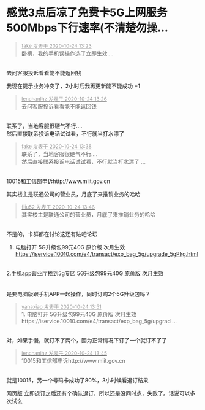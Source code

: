 # 感觉3点后凉了免费卡5G上网服务500Mbps下行速率(不清楚勿操...


<div class="quote"><blockquote><font size="2"><a href="https://www.hostloc.com/forum.php?mod=redirect&amp;goto=findpost&amp;pid=9345452&amp;ptid=757941" target="_blank"><font color="#999999">fake 发表于 2020-10-24 13:23</font></a></font><br />
卧槽，我的手机误操作选了立即生效....</blockquote></div><br />
去问客服投诉看看能不能返回钱

 我现在提示业务冲突了，2小时后我再更新能不能成功 +1 <img src="static/image/smiley/default/loveliness.gif" smilieid="28" border="0" alt="" />

<div class="quote"><blockquote><font size="2"><a href="https://www.hostloc.com/forum.php?mod=redirect&amp;goto=findpost&amp;pid=9345478&amp;ptid=757941" target="_blank"><font color="#999999">lenchanlhz 发表于 2020-10-24 13:26</font></a></font><br />
去问客服投诉看看能不能返回钱</blockquote></div><br />
联系了，当地客服很硬气不行....<br />
然后直接联系投诉电话试试看，不行就当打水漂了

<div class="quote"><blockquote><font size="2"><a href="https://www.hostloc.com/forum.php?mod=redirect&amp;goto=findpost&amp;pid=9345535&amp;ptid=757941" target="_blank"><font color="#999999">fake 发表于 2020-10-24 13:38</font></a></font><br />
联系了，当地客服很硬气不行....<br />
然后直接联系投诉电话试试看，不行就当打水漂了 ...</blockquote></div><br />
10015和工信部申诉http://www.miit.gov.cn

其实楼主是联通公司的营业员，月底了来推销业务的哈哈

<div class="quote"><blockquote><font size="2"><a href="https://www.hostloc.com/forum.php?mod=redirect&amp;goto=findpost&amp;pid=9345587&amp;ptid=757941" target="_blank"><font color="#999999">fliu52 发表于 2020-10-24 13:46</font></a></font><br />
其实楼主是联通公司的营业员，月底了来推销业务的哈哈</blockquote></div><br />
不是的，卡群都在讨论这还有贴吧论坛

1. 电脑打开 5G升级包99元40G 原价版 次月生效<br />
https://iservice.10010.com/e4/transact/exp_bag_5g/upgrade_5gPkg.html<br />
<br />
2.手机app营业厅找到5g专区 5G升级包99元40G 原价版 次月生效<br />
<br />
<br />
是要电脑版跟手机APP一起操作，同时订购2个5G升级包吗？

<div class="quote"><blockquote><font size="2"><a href="https://www.hostloc.com/forum.php?mod=redirect&amp;goto=findpost&amp;pid=9345625&amp;ptid=757941" target="_blank"><font color="#999999">yanaxiao 发表于 2020-10-24 13:51</font></a></font><br />
1. 电脑打开 5G升级包99元40G 原价版 次月生效<br />
https://iservice.10010.com/e4/transact/exp_bag_5g/upgrad ...</blockquote></div><br />
对，如果手慢，就订不了两个，因为正常情况下订了一个就订不了了

<div class="quote"><blockquote><font size="2"><a href="https://www.hostloc.com/forum.php?mod=redirect&amp;goto=findpost&amp;pid=9345578&amp;ptid=757941" target="_blank"><font color="#999999">lenchanlhz 发表于 2020-10-24 13:45</font></a></font><br />
10015和工信部申诉http://www.miit.gov.cn</blockquote></div><br />
就是10015，另一个号码卡成功了80%，3小时候看退订结果<img src="static/image/smiley/default/lol.gif" smilieid="12" border="0" alt="" />

网页版 立即退订之后还有个确认退订，所以还是没同时点，失败了。话说可以多次试么
